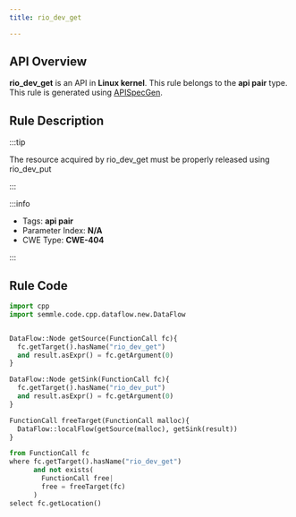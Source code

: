 ```yaml
---
title: rio_dev_get

---
```



## API Overview
**rio_dev_get** is an API in **Linux kernel**. This rule belongs to the **api pair** type. This rule is generated using [APISpecGen](../../tools/APISpecGen).
## Rule Description

:::tip

The resource acquired by rio_dev_get must be properly released using rio_dev_put

:::

:::info

- Tags: **api pair**
- Parameter Index: **N/A**
- CWE Type: **CWE-404**

:::

## Rule Code
```python
import cpp
import semmle.code.cpp.dataflow.new.DataFlow


DataFlow::Node getSource(FunctionCall fc){
  fc.getTarget().hasName("rio_dev_get")
  and result.asExpr() = fc.getArgument(0)
}

DataFlow::Node getSink(FunctionCall fc){
  fc.getTarget().hasName("rio_dev_put")
  and result.asExpr() = fc.getArgument(0)
}

FunctionCall freeTarget(FunctionCall malloc){
  DataFlow::localFlow(getSource(malloc), getSink(result))
}

from FunctionCall fc
where fc.getTarget().hasName("rio_dev_get")
      and not exists(
        FunctionCall free| 
        free = freeTarget(fc)
      )
select fc.getLocation()

    
```